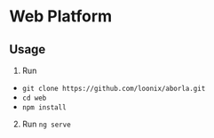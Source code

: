 # Web Platform

## Usage

1.  Run

- `git clone https://github.com/loonix/aborla.git`
- `cd web`
- `npm install`

2.  Run `ng serve`

